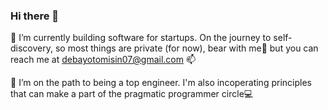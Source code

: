 ### Hi there 👋

🔭 I’m currently building software for startups. On the journey to self-discovery, so most things are private (for now), bear with me🤞  but you can reach me at debayotomisin07@gmail.com 📫

🌱 I’m on the path to being a top engineer. I'm also incoperating principles that can make a part of the pragmatic programmer circle💻

<!--
**DebayoTomisin/DebayoTomisin** is a ✨ _special_ ✨ repository because its `README.md` (this file) appears on your GitHub profile.

Here are some ideas to get you started:

- 🔭 I’m currently building software for startups and building capacity so most things are private, bear with me🤞
- 🌱 I’m currently learning Behavioural driven development. I'm also incoperating principles that can make a part of the pragmatic programmer circle💻
- 👯 I’m looking to collaborate on ...
- 🤔 I’m looking for help with ...
- 💬 Ask me about ...
- 📫 How to reach me: ...
- 😄 Pronouns: ...
- ⚡ Fun fact: ...
-->
